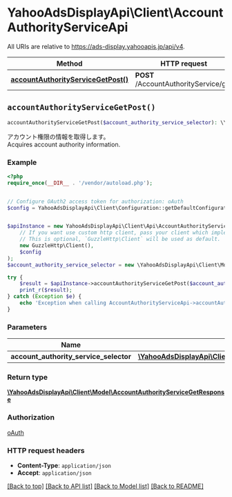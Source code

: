# YahooAdsDisplayApi\Client\AccountAuthorityServiceApi

All URIs are relative to https://ads-display.yahooapis.jp/api/v4.

Method | HTTP request | Description
------------- | ------------- | -------------
[**accountAuthorityServiceGetPost()**](AccountAuthorityServiceApi.md#accountAuthorityServiceGetPost) | **POST** /AccountAuthorityService/get | 


## `accountAuthorityServiceGetPost()`

```php
accountAuthorityServiceGetPost($account_authority_service_selector): \YahooAdsDisplayApi\Client\Model\AccountAuthorityServiceGetResponse
```



<div lang=\"ja\">アカウント権限の情報を取得します。</div> <div lang=\"en\">Acquires account authority information.</div>

### Example

```php
<?php
require_once(__DIR__ . '/vendor/autoload.php');


// Configure OAuth2 access token for authorization: oAuth
$config = YahooAdsDisplayApi\Client\Configuration::getDefaultConfiguration()->setAccessToken('YOUR_ACCESS_TOKEN');


$apiInstance = new YahooAdsDisplayApi\Client\Api\AccountAuthorityServiceApi(
    // If you want use custom http client, pass your client which implements `GuzzleHttp\ClientInterface`.
    // This is optional, `GuzzleHttp\Client` will be used as default.
    new GuzzleHttp\Client(),
    $config
);
$account_authority_service_selector = new \YahooAdsDisplayApi\Client\Model\AccountAuthorityServiceSelector(); // \YahooAdsDisplayApi\Client\Model\AccountAuthorityServiceSelector

try {
    $result = $apiInstance->accountAuthorityServiceGetPost($account_authority_service_selector);
    print_r($result);
} catch (Exception $e) {
    echo 'Exception when calling AccountAuthorityServiceApi->accountAuthorityServiceGetPost: ', $e->getMessage(), PHP_EOL;
}
```

### Parameters

Name | Type | Description  | Notes
------------- | ------------- | ------------- | -------------
 **account_authority_service_selector** | [**\YahooAdsDisplayApi\Client\Model\AccountAuthorityServiceSelector**](../Model/AccountAuthorityServiceSelector.md)|  | [optional]

### Return type

[**\YahooAdsDisplayApi\Client\Model\AccountAuthorityServiceGetResponse**](../Model/AccountAuthorityServiceGetResponse.md)

### Authorization

[oAuth](../../README.md#oAuth)

### HTTP request headers

- **Content-Type**: `application/json`
- **Accept**: `application/json`

[[Back to top]](#) [[Back to API list]](../../README.md#endpoints)
[[Back to Model list]](../../README.md#models)
[[Back to README]](../../README.md)

